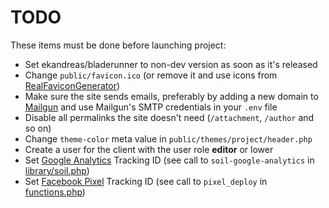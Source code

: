 # TODO

These items must be done before launching project:

* Set ekandreas/bladerunner to non-dev version as soon as it's released
* Change `public/favicon.ico` (or remove it and use icons from [RealFaviconGenerator](https://realfavicongenerator.net/))
* Make sure the site sends emails, preferably by adding a new domain to [Mailgun](https://www.mailgun.com/) and use Mailgun's SMTP credentials in your `.env` file
* Disable all permalinks the site doesn't need (`/attachment`, `/author` and so on)
* Change `theme-color` meta value in `public/themes/project/header.php`
* Create a user for the client with the user role **editor** or lower
* Set [Google Analytics](https://analytics.google.com/) Tracking ID (see call to `soil-google-analytics` in [library/soil.php](./public/themes/project/library/soil.php))
* Set [Facebook Pixel](https://www.facebook.com/business/a/facebook-pixel) Tracking ID (see call to `pixel_deploy` in [functions.php](./public/themes/project/functions.php))
